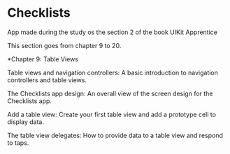 # Checklists
App made during the study os the section 2 of the book UIKit Apprentice
 
This section goes from chapter 9 to 20.

*Chapter 9: Table Views

  Table views and navigation controllers: A basic introduction to navigation controllers and table views.

  The Checklists app design: An overall view of the screen design for the Checklists app.

  Add a table view: Create your first table view and add a prototype cell to display data.

  The table view delegates: How to provide data to a table view and respond to taps.

